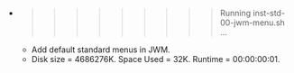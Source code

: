 * >>>>>>>>> Running inst-std-00-jwm-menu.sh ...
  * Add default standard menus in JWM.
  * Disk size = 4686276K. Space Used = 32K. Runtime = 00:00:00:01.
